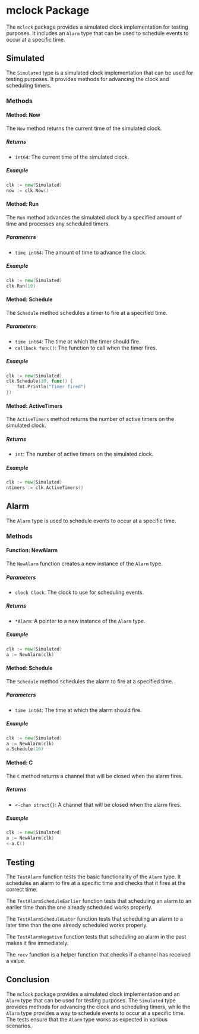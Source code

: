 # mclock Package

The `mclock` package provides a simulated clock implementation for testing purposes. It includes an `Alarm` type that can be used to schedule events to occur at a specific time.

## Simulated

The `Simulated` type is a simulated clock implementation that can be used for testing purposes. It provides methods for advancing the clock and scheduling timers.

### Methods

#### Method: Now

The `Now` method returns the current time of the simulated clock.

##### Returns

- `int64`: The current time of the simulated clock.

##### Example

```go
clk := new(Simulated)
now := clk.Now()
```

#### Method: Run

The `Run` method advances the simulated clock by a specified amount of time and processes any scheduled timers.

##### Parameters

- `time int64`: The amount of time to advance the clock.

##### Example

```go
clk := new(Simulated)
clk.Run(10)
```

#### Method: Schedule

The `Schedule` method schedules a timer to fire at a specified time.

##### Parameters

- `time int64`: The time at which the timer should fire.
- `callback func()`: The function to call when the timer fires.

##### Example

```go
clk := new(Simulated)
clk.Schedule(10, func() {
    fmt.Println("Timer fired")
})
```

#### Method: ActiveTimers

The `ActiveTimers` method returns the number of active timers on the simulated clock.

##### Returns

- `int`: The number of active timers on the simulated clock.

##### Example

```go
clk := new(Simulated)
ntimers := clk.ActiveTimers()
```

## Alarm

The `Alarm` type is used to schedule events to occur at a specific time.

### Methods

#### Function: NewAlarm

The `NewAlarm` function creates a new instance of the `Alarm` type.

##### Parameters

- `clock Clock`: The clock to use for scheduling events.

##### Returns

- `*Alarm`: A pointer to a new instance of the `Alarm` type.

##### Example

```go
clk := new(Simulated)
a := NewAlarm(clk)
```

#### Method: Schedule

The `Schedule` method schedules the alarm to fire at a specified time.

##### Parameters

- `time int64`: The time at which the alarm should fire.

##### Example

```go
clk := new(Simulated)
a := NewAlarm(clk)
a.Schedule(10)
```

#### Method: C

The `C` method returns a channel that will be closed when the alarm fires.

##### Returns

- `<-chan struct{}`: A channel that will be closed when the alarm fires.

##### Example

```go
clk := new(Simulated)
a := NewAlarm(clk)
<-a.C()
```

## Testing

The `TestAlarm` function tests the basic functionality of the `Alarm` type. It schedules an alarm to fire at a specific time and checks that it fires at the correct time.

The `TestAlarmScheduleEarlier` function tests that scheduling an alarm to an earlier time than the one already scheduled works properly.

The `TestAlarmScheduleLater` function tests that scheduling an alarm to a later time than the one already scheduled works properly.

The `TestAlarmNegative` function tests that scheduling an alarm in the past makes it fire immediately.

The `recv` function is a helper function that checks if a channel has received a value.

## Conclusion

The `mclock` package provides a simulated clock implementation and an `Alarm` type that can be used for testing purposes. The `Simulated` type provides methods for advancing the clock and scheduling timers, while the `Alarm` type provides a way to schedule events to occur at a specific time. The tests ensure that the `Alarm` type works as expected in various scenarios.